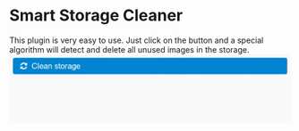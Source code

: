 Smart Storage Cleaner
=============
This plugin is very easy to use. Just click on the button and a special algorithm will detect and delete all unused images in the storage.
![image](https://raw.githubusercontent.com/mcmraak/mcmraak.github.io/master/images/zen.cleaner/zen_cleaner_demo.gif)
